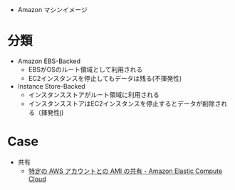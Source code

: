 - Amazon マシンイメージ

# 分類
- Amazon EBS-Backed
	- EBSがOSのルート領域として利用される
	- EC2インスタンスを停止してもデータは残る(不揮発性)
- Instance Store-Backed
	- インスタンスストアがルート領域に利用される
	- インスタンスストアはEC2インスタンスを停止するとデータが削除される（揮発性j)

# Case
- 共有
	- [特定の AWS アカウントとの AMI の共有 - Amazon Elastic Compute Cloud](https://docs.aws.amazon.com/ja_jp/AWSEC2/latest/UserGuide/sharingamis-explicit.html)